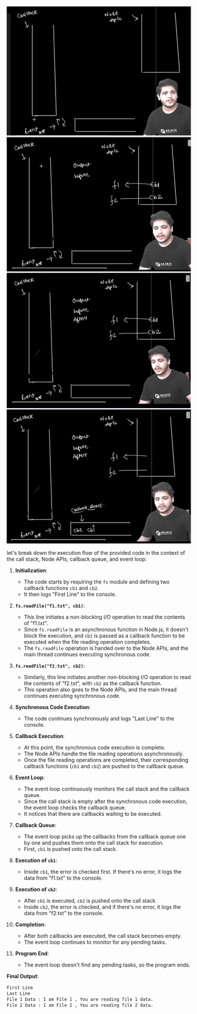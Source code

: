 ![img1](img/img1.png)
![img2](img/img2.png)
![img3](img/img3.png)
![img4](img/img4.png)

let's break down the execution flow of the provided code in the context of the call stack, Node APIs, callback queue, and event loop:

1. **Initialization**: 
   - The code starts by requiring the `fs` module and defining two callback functions `cb1` and `cb2`.
   - It then logs "First Line" to the console.

2. **`fs.readFile("f1.txt", cb1)`**:
   - This line initiates a non-blocking I/O operation to read the contents of "f1.txt".
   - Since `fs.readFile` is an asynchronous function in Node.js, it doesn't block the execution, and `cb1` is passed as a callback function to be executed when the file reading operation completes.
   - The `fs.readFile` operation is handed over to the Node APIs, and the main thread continues executing synchronous code.
   
3. **`fs.readFile("f2.txt", cb2)`**:
   - Similarly, this line initiates another non-blocking I/O operation to read the contents of "f2.txt", with `cb2` as the callback function.
   - This operation also goes to the Node APIs, and the main thread continues executing synchronous code.
   
4. **Synchronous Code Execution**:
   - The code continues synchronously and logs "Last Line" to the console.

5. **Callback Execution**:
   - At this point, the synchronous code execution is complete.
   - The Node APIs handle the file reading operations asynchronously.
   - Once the file reading operations are completed, their corresponding callback functions (`cb1` and `cb2`) are pushed to the callback queue.

6. **Event Loop**:
   - The event loop continuously monitors the call stack and the callback queue.
   - Since the call stack is empty after the synchronous code execution, the event loop checks the callback queue.
   - It notices that there are callbacks waiting to be executed.

7. **Callback Queue**:
   - The event loop picks up the callbacks from the callback queue one by one and pushes them onto the call stack for execution.
   - First, `cb1` is pushed onto the call stack.

8. **Execution of `cb1`**:
   - Inside `cb1`, the error is checked first. If there's no error, it logs the data from "f1.txt" to the console.

9. **Execution of `cb2`**:
   - After `cb1` is executed, `cb2` is pushed onto the call stack.
   - Inside `cb2`, the error is checked, and if there's no error, it logs the data from "f2.txt" to the console.

10. **Completion**:
    - After both callbacks are executed, the call stack becomes empty.
    - The event loop continues to monitor for any pending tasks.

11. **Program End**:
    - The event loop doesn't find any pending tasks, so the program ends.

**Final Output**:
```
First Line
Last Line
File 1 Data : I am File 1 , You are reading file 1 data.
File 2 Data : I am File 2 , You are reading file 2 data.
```